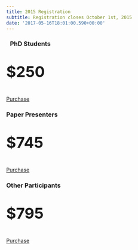 ```yaml
---
title: 2015 Registration
subtitle: Registration closes October 1st, 2015
date: '2017-05-16T18:01:00.590+00:00'
---
```

<div class="row">
<div class="col-md-4">
<div class="panel panel-default">
<div class="panel-heading">
<h3 class="text-center" style="padding: 0 10px;">PhD Students</h3>
</div>
<div class="panel-body text-center">
<p class="lead" style="font-size: 40px;"><strong>$250</strong></p>
</div>
<div class="panel-footer"><a href="http://secure.stern.nyu.edu/berkley/forms/events/conference.cgi?conference=academic" target="_blank"><span class="btn btn-lg btn-block btn-danger">Purchase</span></a></div>
</div>
</div>
<div class="col-md-4">
<div class="panel panel-default">
<div class="panel-heading">
<h3 class="text-center">Paper Presenters</h3>
</div>
<div class="panel-body text-center">
<p class="lead" style="font-size: 40px;"><strong>$745</strong></p>
</div>
<div class="panel-footer"><a href="http://secure.stern.nyu.edu/berkley/forms/events/conference.cgi?conference=academic" target="_blank"><span class="btn btn-lg btn-block btn-danger">Purchase</span></a></div>
</div>
</div>
<div class="col-md-4">
<div class="panel panel-default">
<div class="panel-heading">
<h3 class="text-center">Other Participants</h3>
</div>
<div class="panel-body text-center">
<p class="lead" style="font-size: 40px;"><strong>$795</strong></p>
</div>
<div class="panel-footer"><a href="http://secure.stern.nyu.edu/berkley/forms/events/conference.cgi?conference=academic" target="_blank"><span class="btn btn-lg btn-block btn-danger">Purchase</span></a></div>
</div>
</div>
</div>
